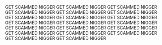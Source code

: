

<a>GET SCAMMED NIGGER
  <a>GET SCAMMED NIGGER
    <a>GET SCAMMED NIGGER
      <a>GET SCAMMED NIGGER
        <a>GET SCAMMED NIGGER
          <a>GET SCAMMED NIGGER
            <a>GET SCAMMED NIGGER
              <a>GET SCAMMED NIGGER
                <a>GET SCAMMED NIGGER
                  <a>GET SCAMMED NIGGER
                    <a>GET SCAMMED NIGGER
                      <a>GET SCAMMED NIGGER
                        <a>GET SCAMMED NIGGER
                          <a>GET SCAMMED NIGGER
                            <a>GET SCAMMED NIGGER
                              <a>GET SCAMMED NIGGER
                                <a>GET SCAMMED NIGGER
                                  <a>GET SCAMMED NIGGER
                                    <a>GET SCAMMED NIGGER
                                      <a>GET SCAMMED NIGGER
